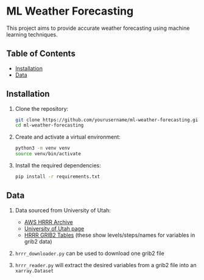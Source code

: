 # ML Weather Forecasting

This project aims to provide accurate weather forecasting using machine learning techniques.

## Table of Contents
- [Installation](#installation)
- [Data](#data)

## Installation

1. Clone the repository:
    ```bash
    git clone https://github.com/yourusername/ml-weather-forecasting.git
    cd ml-weather-forecasting
    ```

2. Create and activate a virtual environment:
    ```bash
    python3 -m venv venv
    source venv/bin/activate
    ```

3. Install the required dependencies:
    ```bash
    pip install -r requirements.txt
    ```

## Data

1. Data sourced from University of Utah:
    - [AWS HRRR Archive](https://registry.opendata.aws/noaa-hrrr-pds/) 
    - [University of Utah page](https://home.chpc.utah.edu/~u0553130/Brian_Blaylock/hrrr_FAQ.html)
    - [HRRR GRIB2 Tables](https://home.chpc.utah.edu/~u0553130/Brian_Blaylock/HRRR_archive/hrrr_sfc_table_f02-f18.html) (these show levels/steps/names for variables in grib2 data)

2. `hrrr_downloader.py` can be used to download one grib2 file

3. `hrrr_reader.py` will extract the desired variables from a grib2 file into an `xarray.Dataset`